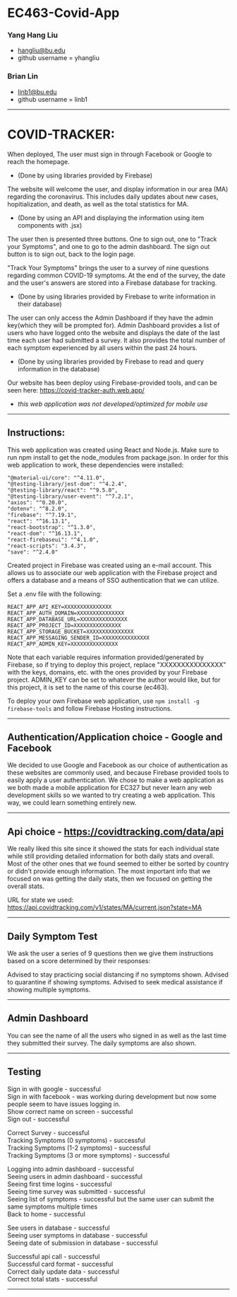 # EC463-Covid-App

### Yang Hang Liu 
 - hangliu@bu.edu
 - github username = yhangliu

### Brian Lin
 - linb1@bu.edu
 - github username = linb1

----------------------------------------------------------------------
# COVID-TRACKER:

When deployed, The user must sign in through Facebook or Google to reach the homepage. 
 - (Done by using libraries provided by Firebase)

The website will welcome the user, and display information in our area (MA) regarding the coronavirus. This includes daily updates about new cases, hopitialization, and death, as well as the total statistics for MA. 
 - (Done by using an API and displaying the information using item components with .jsx)

The user then is presented three buttons. One to sign out, one to "Track your Symptoms", and one to go to the admin dashboard. The sign out button is to sign out, back to the login page.

"Track Your Symptoms" brings the user to a survey of nine questions regarding common COVID-19 symptoms. At the end of the survey, the date and the user's answers are stored into a Firebase database for tracking. 
 - (Done by using libraries provided by Firebase to write information in their database)

The user can only access the Admin Dashboard if they have the admin key(which they will be prompted for). Admin Dashboard provides a list of users who have logged onto the website and displays the date of the last time each user had submitted a survey. It also provides the total number of each symptom experienced by all users within the past 24 hours.
 - (Done by using libraries provided by Firebase to read and query information in the database)

Our website has been deploy using Firebase-provided tools, and can be seen here: https://covid-tracker-auth.web.app/
 - *this web application was not developed/optimized for mobile use*

----------------------------------------------------------------------


## Instructions:
This web application was created using React and Node.js.
Make sure to run npm install to get the node_modules from package.json.
In order for this web application to work, these dependencies were installed:

    "@material-ui/core": "^4.11.0",
    "@testing-library/jest-dom": "^4.2.4",
    "@testing-library/react": "^9.5.0",
    "@testing-library/user-event": "^7.2.1",
    "axios": "^0.20.0",
    "dotenv": "^8.2.0",
    "firebase": "^7.19.1",
    "react": "^16.13.1",
    "react-bootstrap": "^1.3.0",
    "react-dom": "^16.13.1",
    "react-firebaseui": "^4.1.0",
    "react-scripts": "3.4.3",
    "save": "^2.4.0"
    
Created project in Firebase was created using an e-mail account. This allows us to associate our web application with the Firebase project and offers a database and a means of SSO authentication that we can utilize. 

Set a .env file with the following:

    REACT_APP_API_KEY=XXXXXXXXXXXXXXX
    REACT_APP_AUTH_DOMAIN=XXXXXXXXXXXXXXX
    REACT_APP_DATABASE_URL=XXXXXXXXXXXXXXX
    REACT_APP_PROJECT_ID=XXXXXXXXXXXXXXX
    REACT_APP_STORAGE_BUCKET=XXXXXXXXXXXXXXX
    REACT_APP_MESSAGING_SENDER_ID=XXXXXXXXXXXXXXX
    REACT_APP_ADMIN_KEY=XXXXXXXXXXXXXXX

Note that each variable requires information provided/generated by Firebase, so if trying to deploy this project, replace "XXXXXXXXXXXXXXX" with the keys, domains, etc. with the ones provided by your Firebase project. ADMIN_KEY can be set to whatever the author would like, but for this project, it is set to the name of this course (ec463).

To deploy your own Firebase web application, use `npm install -g firebase-tools` and follow Firebase Hosting instructions.

----------------------------------------------------------------------


## Authentication/Application choice - Google and Facebook

We decided to use Google and Facebook as our choice of authentication as these websites are commonly used, and because Firebase provided tools to easily apply a user authentication.
We chose to make a web application as we both made a mobile application for EC327 but never learn any web development skills so we wanted to try creating a web application. This way, we could learn something entirely new.

----------------------------------------------------------------------


## Api choice - https://covidtracking.com/data/api

We really liked this site since it showed the stats for each individual state while still providing detailed information for both daily stats and overall. Most of the other ones that we found seemed to either be sorted by country or didn't provide enough information.
The most important info that we focused on was getting the daily stats, then we focused on getting the overall stats.

URL for state we used: https://api.covidtracking.com/v1/states/MA/current.json?state=MA

----------------------------------------------------------------------


## Daily Symptom Test

We ask the user a series of 9 questions then we give them instructions based on a score determined by their responses:

Advised to stay practicing social distancing if no symptoms shown.
Advised to quarantine if showing symptoms.
Advised to seek medical assistance if showing multiple symptoms.

----------------------------------------------------------------------

## Admin Dashboard

You can see the name of all the users who signed in as well as the last time they submitted their survey. The daily symptoms are also shown.

----------------------------------------------------------------------

## Testing

Sign in with google - successful \
Sign in with facebook - was working during development but now some people seem to have issues logging in.\
Show correct name on screen - successful\
Sign out - successful

Correct Survey - successful\
Tracking Symptoms (0 symptoms) - successful\
Tracking Symptoms (1-2 symptoms) - successful\
Tracking Symptoms (3 or more symptoms) - successful

Logging into admin dashboard - successful\
Seeing users in admin dashboard - successful\
Seeing first time logins - successful\
Seeing time survey was submitted - successful\
Seeing list of symptoms - successful but the same user can submit the same symptoms multiple times\
Back to home - successful

See users in database - successful\
Seeing user symptoms in database - successful\
Seeing date of submission in database - successful

Successful api call - successful\
Successful card format - successful\
Correct daily update data - successful\
Correct total stats - successful



----------------------------------------------------------------------
